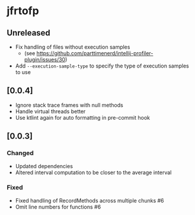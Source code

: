 # jfrtofp

## Unreleased

- Fix handling of files without execution samples
  - (see https://github.com/parttimenerd/intellij-profiler-plugin/issues/30)
- Add `--execution-sample-type` to specify the type of execution samples to use

## [0.0.4]

- Ignore stack trace frames with null methods
- Handle virtual threads better
- Use ktlint again for auto formatting in pre-commit hook

## [0.0.3]

### Changed
- Updated dependencies
- Altered interval computation to be closer to the average interval

### Fixed
- Fixed handling of RecordMethods across multiple chunks #6
- Omit line numbers for functions #6